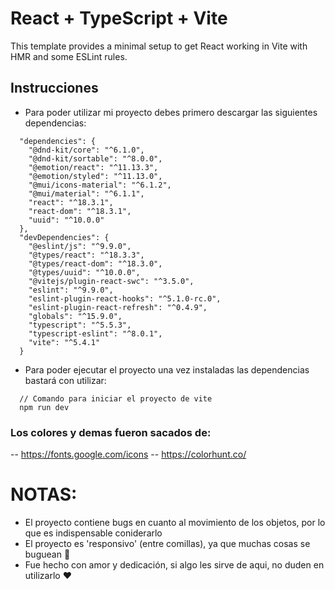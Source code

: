 # React + TypeScript + Vite 

This template provides a minimal setup to get React working in Vite with HMR and some ESLint rules.

## Instrucciones 

- Para poder utilizar mi proyecto debes primero descargar las siguientes dependencias:

```
  "dependencies": {
    "@dnd-kit/core": "^6.1.0",
    "@dnd-kit/sortable": "^8.0.0",
    "@emotion/react": "^11.13.3",
    "@emotion/styled": "^11.13.0",
    "@mui/icons-material": "^6.1.2",
    "@mui/material": "^6.1.1",
    "react": "^18.3.1",
    "react-dom": "^18.3.1",
    "uuid": "^10.0.0"
  },
  "devDependencies": {
    "@eslint/js": "^9.9.0",
    "@types/react": "^18.3.3",
    "@types/react-dom": "^18.3.0",
    "@types/uuid": "^10.0.0",
    "@vitejs/plugin-react-swc": "^3.5.0",
    "eslint": "^9.9.0",
    "eslint-plugin-react-hooks": "^5.1.0-rc.0",
    "eslint-plugin-react-refresh": "^0.4.9",
    "globals": "^15.9.0",
    "typescript": "^5.5.3",
    "typescript-eslint": "^8.0.1",
    "vite": "^5.4.1"
  }
```

- Para poder ejecutar el proyecto una vez instaladas las dependencias bastará con utilizar:
```
  // Comando para iniciar el proyecto de vite
  npm run dev
```


### Los colores y demas fueron sacados de: 
-- https://fonts.google.com/icons
-- https://colorhunt.co/ 

# NOTAS: 
- El proyecto contiene bugs en cuanto al movimiento de los objetos, por lo que es indispensable coniderarlo
- El proyecto es 'responsivo' (entre comillas), ya que muchas cosas se buguean 🐛
- Fue hecho con amor y dedicación, si algo les sirve de aqui, no duden en utilizarlo ❤️